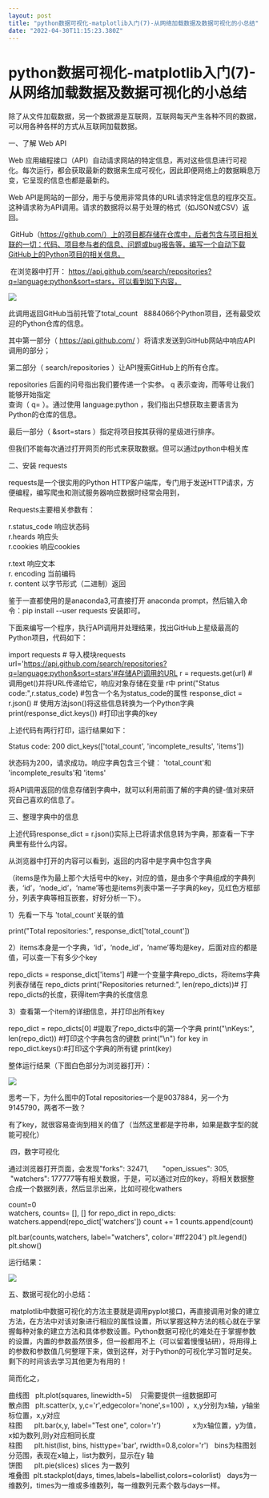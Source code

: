 ```yaml
---
layout: post
title: "python数据可视化-matplotlib入门(7)-从网络加载数据及数据可视化的小总结"
date: "2022-04-30T11:15:23.380Z"
---
```

python数据可视化-matplotlib入门(7)-从网络加载数据及数据可视化的小总结
=============================================

除了从文件加载数据，另一个数据源是互联网，互联网每天产生各种不同的数据，可以用各种各样的方式从互联网加载数据。

一、了解 Web API

Web 应用编程接口（API）自动请求网站的特定信息，再对这些信息进行可视化。每次运行，都会获取最新的数据来生成可视化，因此即便网络上的数据瞬息万变，它呈现的信息也都是最新的。

Web API是网站的一部分，用于与使用非常具体的URL请求特定信息的程序交互。这种请求称为API调用。请求的数据将以易于处理的格式（如JSON或CSV）返回。 

 GitHub（https://github.com/）上的项目都存储在仓库中，后者包含与项目相关联的一切：代码、项目参与者的信息、问题或bug报告等，编写一个自动下载GitHub上的Python项目的相关信息。

 在浏览器中打开： https://api.github.com/search/repositories?q=language:python&sort=stars，可以看到如下内容，

![](https://img2022.cnblogs.com/blog/2826255/202204/2826255-20220430100334158-1125677975.png)

此调用返回GitHub当前托管了total\_count   8884066个Python项目，还有最受欢迎的Python仓库的信息。

其中第一部分（ https://api.github.com/ ）将请求发送到GitHub网站中响应API调用的部分；

第二部分（ search/repositories ）让API搜索GitHub上的所有仓库。

repositories 后面的问号指出我们要传递一个实参。 q 表示查询，而等号让我们能够开始指定  
查询（ q= ）。通过使用 language:python ，我们指出只想获取主要语言为Python的仓库的信息。

最后一部分（ &sort=stars ）指定将项目按其获得的星级进行排序。

但我们不能每次通过打开网页的形式来获取数据。但可以通过python中相关库

二、安装 requests

requests是一个很实用的Python HTTP客户端库，专门用于发送HTTP请求，方便编程，编写爬虫和测试服务器响应数据时经常会用到，

Requests主要相关参数有：

r.status\_code 响应状态码  
r.heards 响应头  
r.cookies 响应cookies

r.text 响应文本  
r. encoding 当前编码  
r. content 以字节形式（二进制）返回

鉴于一直都使用的是anaconda3,可直接打开 anaconda prompt，然后输入命令：pip install --user requests 安装即可。

下面来编写一个程序，执行API调用并处理结果，找出GitHub上星级最高的Python项目，代码如下：

import requests   # 导入模块requests
url\='https://api.github.com/search/repositories?q=language:python&sort=stars'#存储API调用的URL
r = requests.get(url)  # 调用get()并将URL传递给它，响应对象存储在变量 r中
print("Status code:",r.status\_code) #包含一个名为status\_code的属性
response\_dict = r.json()   # 使用方法json()将这些信息转换为一个Python字典
print(response\_dict.keys())  #打印出字典的key

上述代码有两行打印，运行结果如下：

Status code: 200
dict\_keys(\['total\_count', 'incomplete\_results', 'items'\])

状态码为200，请求成功。响应字典包含三个键： 'total\_count'和 'incomplete\_results'和 'items' 

将API调用返回的信息存储到字典中，就可以利用前面了解的字典的键-值对来研究自己喜欢的信息了。

三、整理字典中的信息

上述代码response\_dict = r.json()实际上已将请求信息转为字典，那查看一下字典里有些什么内容。

从浏览器中打开的内容可以看到，返回的内容中是字典中包含字典

（items是作为最上那个大括号中的key，对应的值，是由多个字典组成的字典列表，‘id’，‘node\_id’，‘name’等也是items列表中第一子字典的key，见红色方框部分，列表字典等相互嵌套，好好分析一下）。

1）先看一下与 'total\_count'关联的值

print("Total repositories:", response\_dict\['total\_count'\])

2）items本身是一个字典，‘id’，‘node\_id’，‘name’等均是key，后面对应的都是值，可以查一下有多少个key

repo\_dicts = response\_dict\['items'\] #建一个变量字典repo\_dicts，将items字典列表存储在 repo\_dicts 
print("Repositories returned:", len(repo\_dicts))# 打 repo\_dicts的长度，获得item字典的长度信息

3）查看第一个item的详细信息，并打印出所有key

repo\_dict = repo\_dicts\[0\]   #提取了repo\_dicts中的第一个字典
print("\\nKeys:", len(repo\_dict))  #打印这个字典包含的键数
print("\\n")
for key in repo\_dict.keys():#打印这个字典的所有键
    print(key)

整体运行结果（下图白色部分为浏览器打开）：

![](https://img2022.cnblogs.com/blog/2826255/202204/2826255-20220430104730418-1100426298.png)

思考一下，为什么图中的Total repositories一个是9037884，另一个为9145790，两者不一致？

有了key，就很容易查询到相关的值了（当然这里都是字符串，如果是数字型的就能可视化）

 四，数字可视化

通过浏览器打开页面，会发现"forks": 32471,       "open\_issues": 305,       "watchers": 177777等有相关数据，于是，可以通过对应的key，将相关数据整合成一个数据列表，然后显示出来，比如可视化wathers 

count=0  
watchers, counts\= \[\], \[\]
for repo\_dict in repo\_dicts:
    watchers.append(repo\_dict\['watchers'\])
    count += 1
    counts.append(count)

plt.bar(counts,watchers, label\="watchers", color='#ff2204')
plt.legend()
plt.show()

运行结果：

![](https://img2022.cnblogs.com/blog/2826255/202204/2826255-20220430114905465-5210385.png)

五、数据可视化的小总结：

 matplotlib中数据可视化的方法主要就是调用pyplot接口，再直接调用对象的建立方法，在方法中对该对象进行相应的属性设置，所以掌握这种方法的核心就在于掌握每种对象的建立方法和具体参数设置。Python数据可视化的难处在于掌握参数的设置，内置的参数虽然很多，但一般都用不上（可以留着慢慢钻研），将用得上的参数和参数值几何整理下来，做到这样，对于Python的可视化学习暂时足矣。剩下的时间该去学习其他更为有用的！

简而化之，

曲线图   plt.plot(squares, linewidth=5)    只需要提供一组数据即可  
散点图   plt.scatter(x, y,c='r',edgecolor='none',s=100) ，x,y分别为x轴，y轴坐标位置，x,y对应  
柱图      plt.bar(x,y, label="Test one", color='r')                x为x轴位置，y为值，x如为数列,则y对应相同长度  
柱图      plt.hist(list, bins, histtype='bar', rwidth=0.8,color='r')   bins为柱图划分范围，表现在x轴上，list为数列，显示在y 轴  
饼图      plt.pie(slices) slices 为一数列  
堆叠图  plt.stackplot(days, times,labels=labellist,colors=colorlist)   days为一维数列，times为一维或多维数列，每一维数列元素个数与days一样。